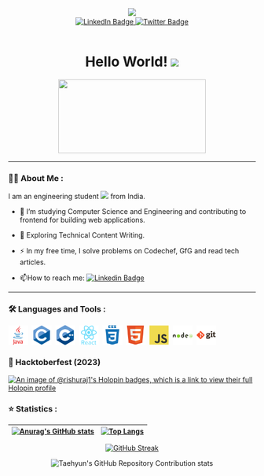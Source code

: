 

<div id="header" align="center">
  <img src="https://media.tenor.com/whgQwNlVvNkAAAAi/xero-code.gif" width="100"/>
  
  <div id="badges">
  <a href="https://www.linkedin.com/in/rishu-raj-b380041a1/" target="blank">
    <img src="https://img.shields.io/badge/LinkedIn-blue?style=for-the-badge&logo=linkedin&logoColor=white" alt="LinkedIn Badge"/>
  </a>
  <a href="https://twitter.com/rrishu561" target="blank">
    <img src="https://img.shields.io/badge/Twitter-blue?style=for-the-badge&logo=twitter&logoColor=white" alt="Twitter Badge"/>
  </a>
</div>
  <img src="https://komarev.com/ghpvc/?username=rishuraj1&style=flat-square&color=blue" alt=""/>
  <h1>
  Hello World!
  <img src="https://media.giphy.com/media/hvRJCLFzcasrR4ia7z/giphy.gif" width="30px"/>
</h1>
  
  <div align="center">
  <img src="https://media.tenor.com/7cSNDkqkKQUAAAAS/sloth-relax.gif" width="300" height="150"/>
</div>
  
</div>

 ---
  
  ### :man_technologist: About Me :
  
  I am an engineering student <img src="https://media.giphy.com/media/WUlplcMpOCEmTGBtBW/giphy.gif" width="30"> from India.
  
  - :telescope: I’m studying Computer Science and Engineering and contributing to frontend for building web applications.

- :seedling: Exploring Technical Content Writing.

- :zap: In my free time, I solve problems on Codechef, GfG and read tech articles.

- :mailbox:How to reach me: [![Linkedin Badge](https://img.shields.io/badge/-LinkedIn-blue?style=flat&logo=Linkedin&logoColor=white)](https://www.linkedin.com/in/rishu-raj-b380041a1/)


---

### :hammer_and_wrench: Languages and Tools :

<div>
  <img src="https://github.com/devicons/devicon/blob/master/icons/java/java-original-wordmark.svg" title="Java" alt="Java" width="40" height="40"/>&nbsp;
  <img src="https://github.com/devicons/devicon/blob/master/icons/c/c-original.svg" title="C" alt="C" width="40" height="40"/>&nbsp;
  <img src="https://github.com/devicons/devicon/blob/master/icons/cplusplus/cplusplus-original.svg" title="C++" alt="C++" width="40" height="40"/>&nbsp;
  <img src="https://github.com/devicons/devicon/blob/master/icons/react/react-original-wordmark.svg" title="React" alt="React" width="40" height="40"/>&nbsp;
<!--   <img src="https://github.com/devicons/devicon/blob/master/icons/flutter/flutter-original.svg" title="Flutter" alt="Flutter" width="40" height="40"/>&nbsp; -->
<!--   <img src="https://github.com/devicons/devicon/blob/master/icons/redux/redux-original.svg" title="Redux" alt="Redux " width="40" height="40"/>&nbsp; -->
  <img src="https://github.com/devicons/devicon/blob/master/icons/css3/css3-plain-wordmark.svg"  title="CSS3" alt="CSS" width="40" height="40"/>&nbsp;
  <img src="https://github.com/devicons/devicon/blob/master/icons/html5/html5-original.svg" title="HTML5" alt="HTML" width="40" height="40"/>&nbsp;
  <img src="https://github.com/devicons/devicon/blob/master/icons/javascript/javascript-original.svg" title="JavaScript" alt="JavaScript" width="40" height="40"/>&nbsp;
<!--   <img src="https://github.com/devicons/devicon/blob/master/icons/firebase/firebase-plain-wordmark.svg" title="Firebase" alt="Firebase" width="40" height="40"/>&nbsp; -->
<!--   <img src="https://github.com/devicons/devicon/blob/master/icons/gatsby/gatsby-original.svg" title="Gatsby"  alt="Gatsby" width="40" height="40"/>&nbsp; -->
<!--   <img src="https://github.com/devicons/devicon/blob/master/icons/mysql/mysql-original-wordmark.svg" title="MySQL"  alt="MySQL" width="40" height="40"/>&nbsp; -->
  <img src="https://github.com/devicons/devicon/blob/master/icons/nodejs/nodejs-original-wordmark.svg" title="NodeJS" alt="NodeJS" width="40" height="40"/>&nbsp;
<!--   <img src="https://github.com/devicons/devicon/blob/master/icons/amazonwebservices/amazonwebservices-plain-wordmark.svg" title="AWS" alt="AWS" width="40" height="40"/>&nbsp; -->
  <img src="https://github.com/devicons/devicon/blob/master/icons/git/git-original-wordmark.svg" title="Git" **alt="Git" width="40" height="40"/>
</div>

### 🥑 Hacktoberfest (2023)

[![An image of @rishuraj1's Holopin badges, which is a link to view their full Holopin profile](https://holopin.me/rishuraj1)](https://holopin.io/@rishuraj1)

### :star: Statistics :
<div align="center">
  
  | [![Anurag's GitHub stats](https://github-readme-stats.vercel.app/api?username=rishuraj1&theme=dark&show_icons=true)](https://github.com/anuraghazra/github-readme-stats)          |          [![Top Langs](https://github-readme-stats.vercel.app/api/top-langs/?username=rishuraj1&layout=compact&theme=dark&show_icons=true)](https://github.com/anuraghazra/github-readme-stats) |
  | ---- | ---- |
  
  [![GitHub Streak](https://streak-stats.demolab.com?user=rishuraj1&theme=tokyonight-duo&hide_border=true)](https://git.io/streak-stats)     


  ![Taehyun's GitHub Repository Contribution stats](https://github-contributor-stats.vercel.app/api?username=rishuraj1&combine_all_yearly_contributions=true&theme=dracula)
</div>

<!---
rishuraj1/rishuraj1 is a ✨ special ✨ repository because its `README.md` (this file) appears on your GitHub profile.
You can click the Preview link to take a look at your changes.
--->

